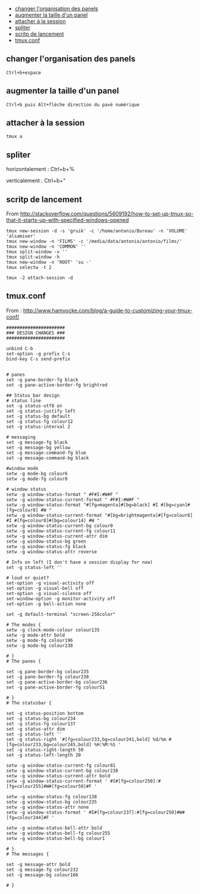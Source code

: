 * [changer l'organisation des panels](#changer-l-organisation-des-panels)
* [augmenter la taille d'un panel](#augmenter-la-taille-d'-un-panel)
* [attacher à la session](#attacher-à-la-session)
* [spliter](#spliter)
* [scritp de lancement](#scritp-de-lancement)
* [tmux.conf](#tmux.conf)

## changer l'organisation des panels
`Ctrl+b+espace`

## augmenter la taille d'un panel
`Ctrl+b puis Alt+flèche direction du pavé numérique`

## attacher à la session
`tmux a`

## spliter

horizontalement : Ctrl+b+%

verticalement : Ctrl+b+"

## scritp de lancement

From http://stackoverflow.com/questions/5609192/how-to-set-up-tmux-so-that-it-starts-up-with-specified-windows-opened

```
tmux new-session -d -s 'gruik' -c '/home/antonio/Bureau' -n 'VOLUME' 'alsamixer'
tmux new-window -n 'FILMS' -c '/media/data/antonio/antonio/films/'
tmux new-window -n 'COMMON' ''
tmux split-window -v ''
tmux split-window -h
tmux new-window -n 'ROOT' 'su -'
tmux selectw -t 2

tmux -2 attach-session -d
```

## tmux.conf

From : http://www.hamvocke.com/blog/a-guide-to-customizing-your-tmux-conf/

```
######################
### DESIGN CHANGES ###
######################

unbind C-b
set-option -g prefix C-s
bind-key C-s send-prefix


# panes
set -g pane-border-fg black
set -g pane-active-border-fg brightred

## Status bar design
# status line
set -g status-utf8 on
set -g status-justify left
set -g status-bg default
set -g status-fg colour12
set -g status-interval 2

# messaging
set -g message-fg black
set -g message-bg yellow
set -g message-command-fg blue
set -g message-command-bg black

#window mode
setw -g mode-bg colour6
setw -g mode-fg colour0

# window status
setw -g window-status-format " #F#I:#W#F "
setw -g window-status-current-format " #F#I:#W#F "
setw -g window-status-format "#[fg=magenta]#[bg=black] #I #[bg=cyan]#[fg=colour8] #W "
setw -g window-status-current-format "#[bg=brightmagenta]#[fg=colour8] #I #[fg=colour8]#[bg=colour14] #W "
setw -g window-status-current-bg colour0
setw -g window-status-current-fg colour11
setw -g window-status-current-attr dim
setw -g window-status-bg green
setw -g window-status-fg black
setw -g window-status-attr reverse

# Info on left (I don't have a session display for now)
set -g status-left ''

# loud or quiet?
set-option -g visual-activity off
set-option -g visual-bell off
set-option -g visual-silence off
set-window-option -g monitor-activity off
set-option -g bell-action none

set -g default-terminal "screen-256color"

# The modes {
setw -g clock-mode-colour colour135
setw -g mode-attr bold
setw -g mode-fg colour196
setw -g mode-bg colour238

# }
# The panes {

set -g pane-border-bg colour235
set -g pane-border-fg colour238
set -g pane-active-border-bg colour236
set -g pane-active-border-fg colour51

# }
# The statusbar {

set -g status-position bottom
set -g status-bg colour234
set -g status-fg colour137
set -g status-attr dim
set -g status-left ''
set -g status-right '#[fg=colour233,bg=colour241,bold] %d/%m #[fg=colour233,bg=colour245,bold] %H:%M:%S '
set -g status-right-length 50
set -g status-left-length 20

setw -g window-status-current-fg colour81
setw -g window-status-current-bg colour238
setw -g window-status-current-attr bold
setw -g window-status-current-format ' #I#[fg=colour250]:#[fg=colour255]#W#[fg=colour50]#F '

setw -g window-status-fg colour138
setw -g window-status-bg colour235
setw -g window-status-attr none
setw -g window-status-format ' #I#[fg=colour237]:#[fg=colour250]#W#[fg=colour244]#F '

setw -g window-status-bell-attr bold
setw -g window-status-bell-fg colour255
setw -g window-status-bell-bg colour1

# }
# The messages {

set -g message-attr bold
set -g message-fg colour232
set -g message-bg colour166

# }
```
